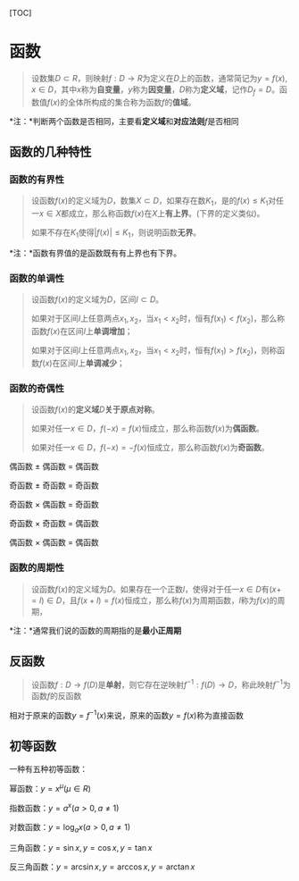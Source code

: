 [TOC]

# 函数

> 设数集$D \subset R$，则映射$f:D \rightarrow R$为定义在$D$上的函数，通常简记为$y=f(x),x \in D$，其中$x$称为**自变量**，$y$称为**因变量**，$D$称为**定义域**，记作$D_f=D$。函数值$f(x)$的全体所构成的集合称为函数$f$的**值域**。

*注：*判断两个函数是否相同，主要看**定义域**和**对应法则**$f$是否相同

## 函数的几种特性

### 函数的有界性

> 设函数$f(x)$的定义域为$D$，数集$X \subset D$，如果存在数$K_1$，是的$f(x) \leq K_1$对任一$x \in X$都成立，那么称函数$f(x)$在$X$上**有上界**。(下界的定义类似)。
>
> 如果不存在$K_1$使得$|f(x)| \leq K_1$，则说明函数**无界**。

*注：*函数有界值的是函数既有有上界也有下界。

### 函数的单调性

> 设函数$f(x)$的定义域为$D$，区间$I \subset D$。
>
> 如果对于区间$I$上任意两点$x_1,x_2$，当$x_1 < x_2$时，恒有$f(x_1) < f(x_2)$，那么称函数$f(x)$在区间$I$上**单调增加**；
>
> 如果对于区间$I$上任意两点$x_1,x_2$，当$x_1 < x_2$时，恒有$f(x_1) > f(x_2)$，则称函数$f(x)$在区间$I$上**单调减少**；

### 函数的奇偶性

> 设函数$f(x)$的**定义域**$D$**关于原点对称**。
>
> 如果对任一$x \in D$，$f(-x) = f(x)$恒成立，那么称函数$f(x)$为**偶函数**。
>
> 如果对任一$x \in D$，$f(-x) = -f(x)$恒成立，那么称函数$f(x)$为**奇函数**。

偶函数 $\pm$ 偶函数 = 偶函数

奇函数 $\pm$ 奇函数 = 奇函数



奇函数 $\times$ 偶函数 = 奇函数

奇函数 $\times$ 奇函数 = 偶函数

偶函数 $\times$ 偶函数 = 偶函数

### 函数的周期性

> 设函数$f(x)$的定义域为$D$。如果存在一个正数$l$，使得对于任一$x \in D$有$(x+=l) \in D$，且$f(x+l) = f(x)$恒成立，那么称$f(x)$为周期函数，$l$称为$f(x)$的周期，

*注：*通常我们说的函数的周期指的是**最小正周期**

## 反函数

> 设函数$f:D \rightarrow f(D)$是**单射**，则它存在逆映射$f^{-1}:f(D) \rightarrow D$，称此映射$f^{-1}$为函数$f$的反函数

相对于原来的函数$y = f^{-1}(x)$来说，原来的函数$y = f(x)$称为直接函数

## 初等函数

一种有五种初等函数：

幂函数：$y = x^{\mu} ({\mu \in R})$

指数函数：$y = a^x (a > 0,a \neq 1)$

对数函数：$y = \log_ax (a>0,a\neq1)$

三角函数：$y = \sin x,y = \cos x,y = \tan x$

反三角函数：$y = \arcsin x,y = \arccos x,y = \arctan x$

